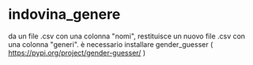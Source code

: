 # indovina_genere
da un file .csv con una colonna "nomi", restituisce un nuovo file .csv con una colonna "generi". 
è necessario installare gender_guesser ( https://pypi.org/project/gender-guesser/ ) 
